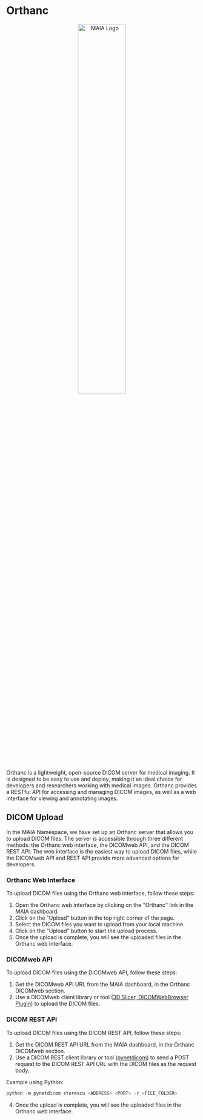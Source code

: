 # Orthanc

<div style="text-align: center;">
    <img src="https://www.orthanc-server.com/img/Carousel/1-Logo.png" alt="MAIA Logo" style="width: 50%;">
</div>




Orthanc is a lightweight, open-source DICOM server for medical imaging. It is designed to be easy to use and deploy, making it an ideal choice for developers and researchers working with medical images. Orthanc provides a RESTful API for accessing and managing DICOM images, as well as a web interface for viewing and annotating images.

## DICOM Upload

In the MAIA Namespace, we have set up an Orthanc server that allows you to upload DICOM files. The server is accessible through three different methods: the Orthanc web interface, the DICOMweb API, and the DICOM REST API. The web interface is the easiest way to upload DICOM files, while the DICOMweb API and REST API provide more advanced options for developers.

### Orthanc Web Interface
To upload DICOM files using the Orthanc web interface, follow these steps:
1. Open the Orthanc web interface by clicking on the "Orthanc" link in the MAIA dashboard.
2. Click on the "Upload" button in the top right corner of the page.
3. Select the DICOM files you want to upload from your local machine.
4. Click on the "Upload" button to start the upload process.
5. Once the upload is complete, you will see the uploaded files in the Orthanc web interface.

### DICOMweb API
To upload DICOM files using the DICOMweb API, follow these steps:
1. Get the DICOMweb API URL from the MAIA dashboard, in the Orthanc DICOMweb section.
2. Use a DICOMweb client library or tool  ([3D Slicer, DICOMWebBrowser Plugin](https://github.com/lassoan/SlicerDICOMwebBrowser)) to upload the DICOM files.


### DICOM REST API
To upload DICOM files using the DICOM REST API, follow these steps:
1. Get the DICOM REST API URL from the MAIA dashboard, in the Orthanc DICOMweb section.
2. Use a DICOM REST client library or tool ([pynetdicom](https://pydicom.github.io/pynetdicom/stable/)) to send a POST request to the DICOM REST API URL with the DICOM files as the request body.

Example using Python:
```python
python -m pynetdicom storescu <ADDRESS> <PORT> -r <FILE_FOLDER>
```
4. Once the upload is complete, you will see the uploaded files in the Orthanc web interface.